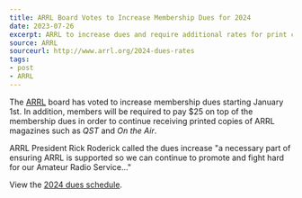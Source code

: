 ```yaml
---
title: ARRL Board Votes to Increase Membership Dues for 2024
date: 2023-07-26
excerpt: ARRL to increase dues and require additional rates for print copies of magazines.
source: ARRL
sourceurl: http://www.arrl.org/2024-dues-rates
tags:
- post
- ARRL
---
```

The [ARRL](http://www.arrl.org/) board has voted to increase membership dues starting January 1st. In addition, members will be required to pay $25 on top of the membership dues in order to continue receiving printed copies of ARRL magazines such as *QST* and *On the Air*.

ARRL President Rick Roderick called the dues increase "a necessary part of ensuring ARRL is supported so we can continue to promote and fight hard for our Amateur Radio Service..."

View the [2024 dues schedule](http://www.arrl.org/2024-dues-rates).